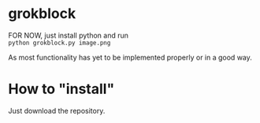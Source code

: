 
# grokblock

FOR NOW, just install python and run  
``python grokblock.py image.png``  
  
  As most functionality has yet to be implemented properly or in a good way.
# How to "install"
Just download the repository.
